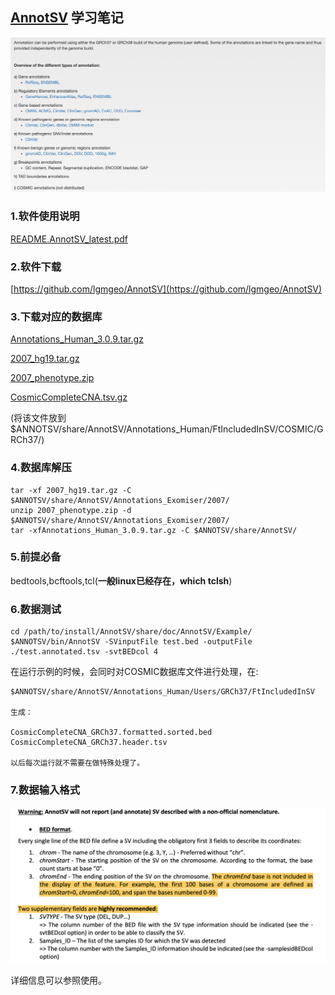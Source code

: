 ## [AnnotSV](https://lbgi.fr/AnnotSV/) 学习笔记

![AnnotSV.png](AnnotSV.png)

### 1.软件使用说明

[README.AnnotSV_latest.pdf](./README.AnnotSV_latest.pdf)

### 2.软件下载

[https://github.com/lgmgeo/AnnotSV](https://github.com/lgmgeo/AnnotSV)


### 3.下载对应的数据库

[Annotations_Human_3.0.9.tar.gz](https://www.lbgi.fr/~geoffroy/Annotations/Annotations_Human_3.0.9.tar.gz)

[2007_hg19.tar.gz](https://www.lbgi.fr/~geoffroy/Annotations/2007_hg19.tar.gz)

[2007_phenotype.zip](https://data.monarchinitiative.org/exomiser/data/2007_phenotype.zip)

[CosmicCompleteCNA.tsv.gz](https://cancer.sanger.ac.uk/cosmic) 

(将该文件放到$ANNOTSV/share/AnnotSV/Annotations_Human/FtIncludedInSV/COSMIC/GRCh37/)

### 4.数据库解压

    tar -xf 2007_hg19.tar.gz -C $ANNOTSV/share/AnnotSV/Annotations_Exomiser/2007/
    unzip 2007_phenotype.zip -d $ANNOTSV/share/AnnotSV/Annotations_Exomiser/2007/
    tar -xfAnnotations_Human_3.0.9.tar.gz -C $ANNOTSV/share/AnnotSV/

### 5.前提必备

bedtools,bcftools,tcl(**一般linux已经存在，which tclsh**)

### 6.数据测试

    cd /path/to/install/AnnotSV/share/doc/AnnotSV/Example/
    $ANNOTSV/bin/AnnotSV -SVinputFile test.bed -outputFile ./test.annotated.tsv -svtBEDcol 4

在运行示例的时候，会同时对COSMIC数据库文件进行处理，在:

    $ANNOTSV/share/AnnotSV/Annotations_Human/Users/GRCh37/FtIncludedInSV
    
    生成：
    
    CosmicCompleteCNA_GRCh37.formatted.sorted.bed  CosmicCompleteCNA_GRCh37.header.tsv
    
    以后每次运行就不需要在做特殊处理了。

### 7.数据输入格式

![input.png](./input.png)

详细信息可以参照使用。
